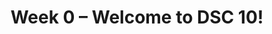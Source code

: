 ---
title: Week 0 – Welcome to DSC 10!
weekNumber: 0
days:
    - date: 2024-9-27
      events: 
        - name: LEC 1
          type: lecture
          title: Introduction
          url:
          html:
          podcast:
          readings:
            - name: CIT 1.0-1.3
              url: https://inferentialthinking.com/chapters/01/what-is-data-science.html
          keywords: data science, course structure, policies, syllabus, Little Women demo 
    - date: 2024-9-27
      events: 
        - name: SUR
          type: survey
          title: Welcome Survey
          url: https://forms.gle/Q71C5HGCYxYVsMyy6
        - name: SYL
          type: survey
          title: Syllabus Check
          url: https://forms.gle/bKFYExLq6dR4usm68
        - name: PRE
          type: survey
          title: Pretest
          url: https://practice.dsc10.com/pretest/index.html
---